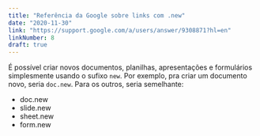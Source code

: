 ```yaml
---
title: "Referência da Google sobre links com .new"
date: "2020-11-30"
link: "https://support.google.com/a/users/answer/9308871?hl=en"
linkNumber: 8
draft: true
---
```


É possível criar novos documentos, planilhas, apresentações e formulários simplesmente usando o sufixo `new`. Por exemplo, pra criar um documento novo, seria `doc.new`. Para os outros, seria semelhante:

- doc.new
- slide.new
- sheet.new
- form.new
